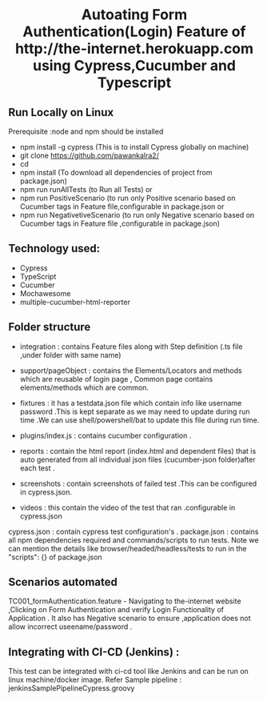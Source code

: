 <h1 align="center">Autoating Form Authentication(Login) Feature of http://the-internet.herokuapp.com using Cypress,Cucumber and Typescript </h1>

## Run Locally on Linux
Prerequisite :node and npm should be installed
- npm install -g cypress  (This is to install Cypress globally on machine)
- git clone https://github.com/pawankalra2/ 
- cd 
- npm install  (To download all dependencies of project from package.json)
- npm run runAllTests (to Run all Tests) or
- npm run PositiveScenario (to run only Positive scenario based on Cucumber tags in Feature file,configurable in package.json or
- npm run NegativetiveScenario (to run only Negative scenario based on Cucumber tags in Feature file ,configurable in package.json)

## Technology used:

 - Cypress 
 - TypeScript 
 - Cucumber
 - Mochawesome
 - multiple-cucumber-html-reporter

 ## Folder structure
 - integration : contains Feature files along with Step definition (.ts file ,under folder with same name)
 - support/pageObject : contains the Elements/Locators and methods which are reusable of login page ,
Common page contains elements/methods which are common.

 - fixtures : it has a testdata.json file which contain info like username password .This is kept separate as we may need to update during run time .We can use shell/powershell/bat to update this file during run time.

 - plugins/index.js : contains cucumber configuration .

 - reports : contain the html report (index.html and dependent files) that is auto generated from all individual json files (cucumber-json folder)after each test .

 - screenshots : contain screenshots of failed test .This can be configured in cypress.json.

 - videos : this contain the video of the test that ran .configurable in cypress.json

 cypress.json : contain cypress test configuration's .
 package.json : contains all npm dependencies required and commands/scripts to run tests.
 Note we can mention the details like browser/headed/headless/tests to run in the "scripts": {} of package.json

 ## Scenarios automated 
 TC001_formAuthentication.feature - Navigating to the-internet website ,Clicking on Form Authentication and verify Login Functionality of Application .
 It also has Negative scenario to ensure ,application does not allow incorrect useename/password .

## Integrating with CI-CD (Jenkins) : 
This test can be integrated with ci-cd tool like Jenkins and can be run on linux machine/docker image.
Refer Sample pipeline : jenkinsSamplePipelineCypress.groovy